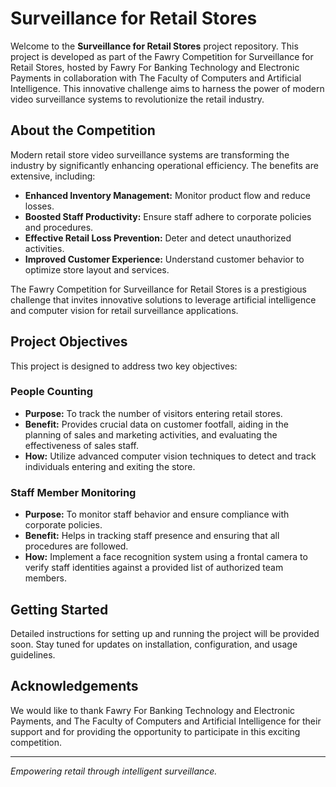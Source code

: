 # Surveillance for Retail Stores

Welcome to the **Surveillance for Retail Stores** project repository. This project is developed as part of the Fawry Competition for Surveillance for Retail Stores, hosted by Fawry For Banking Technology and Electronic Payments in collaboration with The Faculty of Computers and Artificial Intelligence. This innovative challenge aims to harness the power of modern video surveillance systems to revolutionize the retail industry.

## About the Competition

Modern retail store video surveillance systems are transforming the industry by significantly enhancing operational efficiency. The benefits are extensive, including:

- **Enhanced Inventory Management:** Monitor product flow and reduce losses.
- **Boosted Staff Productivity:** Ensure staff adhere to corporate policies and procedures.
- **Effective Retail Loss Prevention:** Deter and detect unauthorized activities.
- **Improved Customer Experience:** Understand customer behavior to optimize store layout and services.

The Fawry Competition for Surveillance for Retail Stores is a prestigious challenge that invites innovative solutions to leverage artificial intelligence and computer vision for retail surveillance applications.

## Project Objectives

This project is designed to address two key objectives:

### People Counting
- **Purpose:** To track the number of visitors entering retail stores.
- **Benefit:** Provides crucial data on customer footfall, aiding in the planning of sales and marketing activities, and evaluating the effectiveness of sales staff.
- **How:** Utilize advanced computer vision techniques to detect and track individuals entering and exiting the store.

### Staff Member Monitoring
- **Purpose:** To monitor staff behavior and ensure compliance with corporate policies.
- **Benefit:** Helps in tracking staff presence and ensuring that all procedures are followed.
- **How:** Implement a face recognition system using a frontal camera to verify staff identities against a provided list of authorized team members.

## Getting Started

Detailed instructions for setting up and running the project will be provided soon. Stay tuned for updates on installation, configuration, and usage guidelines.

## Acknowledgements

We would like to thank Fawry For Banking Technology and Electronic Payments, and The Faculty of Computers and Artificial Intelligence for their support and for providing the opportunity to participate in this exciting competition.

---

*Empowering retail through intelligent surveillance.*
